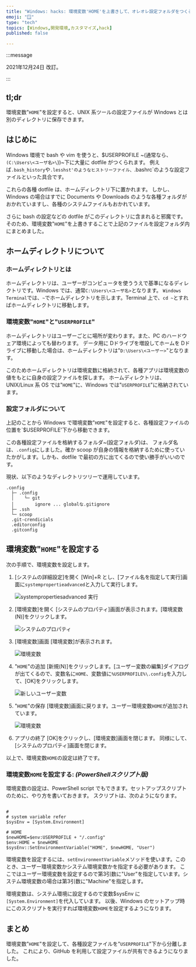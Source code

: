 ```yaml
---
title: "Windows: hacks: 環境変数'HOME'を上書きして、オレオレ設定フォルダをつくる"
emoji: "🪟"
type: "tech"
topics: [Windows,開発環境,カスタマイズ,hack]
published: false

---
```


:::message

2021年12月24日 改訂。

:::

## tl;dr

環境変数"`HOME`"を設定すると、UNIX 系ツールの設定ファイルが Windows とは別のディレクトリに保存できます。

## はじめに

Windows 環境で bash や vim を使うと、$USERPROFILE ~(通常なら、`(C:\Users\<ユーザ名>\`))~下に大量に dotfile がつくられます。
例えば`.bash_history`や`.lesshst'のようなヒストリーファイル、`.bashrc`のような設定ファイルといった具合です。

これらの各種 dotfile は、ホームディレクトリ下に置かれます。
しかし、Windows の場合はすでに Documents や Downloads のような各種フォルダがおかれていますし、各種のシステムファイルもおかれています。

さらに bash の設定などの dotfile がこのディレクトリに含まれると邪魔です。そのため、環境変数"`HOME`"を上書きすることで上記のファイルを設定フォルダ内にまとめました。

## ホームディレクトリについて

### ホームディレクトリとは

ホームディレクトリは、ユーザーがコンピュータを使ううえで基準になるディレクトリです。Windows では、通常`C:\Users\<ユーザ名>`となります。
`Windows Terminal`では、`~`でホームディレクトリを示します。Terminal 上で、`cd ~`とすればホームディレクトリに移動します。

### 環境変数"`HOME`"と"`USERPROFILE`"

ホームディレクトリはユーザーごとに場所が変わります。また、PC のハードウェア環境によっても替わります。
データ用に Dドライブを増設してホームを Dドライブに移動した場合は、ホームディレクトリは"`D:\Users\<ユーザー>`"となります。

このためホームディレクトリは環境変数に格納されて、各種アプリは環境変数の値をもとに自身の設定ファイルを探します。
ホームディレクトリは、UNIX/Linux 系 OS では"`HOME`"に、Windows では"`USERPROFILE`"に格納されています。

### 設定フォルダについて

上記のことから Windows で環境変数"`HOME`"を設定すると、各種設定ファイルの位置を`$USERPROFILE'下から移動できます。

この各種設定ファイルを格納するフォルダ~(設定フォルダ)は、
フォルダ名は、`.config`にしました。確か scoop が自身の情報を格納するために使っていたかがします。しかも、dotfile で最初の方に出てくるので使い勝手がいいのです。

現状、以下のようなディレクトリツリーで運用しています。

 ``` PowerShell: ~/.config
 .config
   ├─ .config
   │    └─ git
   │        ignore ... globalな.gitignore
   ├─ .ssh
   └─ scoop
   .git-crendicials
   .editorconfig
   .gitconfig

 ```

## 環境変数"`HOME`"を設定する

次の手順で、環境変数を設定します。

1. [システムの詳細設定]を開く
  [Win]+R とし、[ファイル名を指定して実行]画面に`systempropertieadvanced`と入力して実行します。

   ![systempropertiesadvanced 実行](https://i.imgur.com/v8t3EeQ.jpg)

2. [環境変数]を開く
  [システムのプロパティ]画面が表示されます。[環境変数(N)]をクリックします。

   ![システムのプロパティ](https://i.imgur.com/JLDm0Be.jpg)

3. [環境変数]画面
  [環境変数]が表示されます。

   ![環境変数](https://i.imgur.com/evyEYgP.jpg)

4. "`HOME`"の追加
  [新規(N)]をクリックします。[ユーザー変数の編集]ダイアログが出てくるので、変数名に`HOME`、変数値に`%USERPROFILE%\.config`を入力して、[OK]をクリックします。

    ![新しいユーザー変数](https://i.imgur.com/VLxW95x.jpg)

5. "`HOME`"の保存
  [環境変数]画面に戻ります。ユーザー環境変数`HOME`が追加されています。

   ![環境変数](https://i.imgur.com/J9SlPHc.jpg)

6. アプリの終了
  [OK]をクリックし、[環境変数]画面を閉じます。
   同様にして、[システムのプロパティ]画面を閉じます。

以上で、環境変数`HOME`の設定は終了です。

### 環境変数`HOME`を設定する: *(PowerShellスクリプト版)*

環境変数の設定は、PowerShell script でもできます。セットアップスクリプトのために、やり方を書いておきます。
スクリプトは、次のようになります。

 ``` PowerShell: envSetup.ps1
 
 #
 # system variable refer
 $sysEnv = [System.Environment]

 # HOME
 $newHOME=$env:USERPROFILE + "/.config"
 $env:HOME = $newHOME
 $sysEnv::SetEnvironmentVariable("HOME", $newHOME, "User")

 ```

環境変数を設定するには、`setEnvironmentVariable`メソッドを使います。このとき、ユーザー環境変数かシステム環境変数かを指定する必要があります。
ここではユーザー環境変数を設定するので第3引数に"User"を指定しています。システム環境変数の場合は第3引数に"Machine"を指定します。

環境変数は、システム環境に設定するので変数$sysEnv に`[System.Environment]`を代入しています。
以後、Windows のセットアップ時にこのスクリプトを実行すれば環境変数`HOME`を設定するようになります。

## まとめ

環境変数"`HOME`"を設定して、各種設定ファイルを"`USERPROFILE`"下から分離しました。
これにより、GitHub を利用して設定ファイルが共有できるようになりました。
